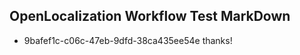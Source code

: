 ## OpenLocalization Workflow Test MarkDown
* 9bafef1c-c06c-47eb-9dfd-38ca435ee54e 
thanks!<!--HONumber=Mar16_HO2-->
